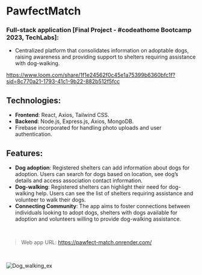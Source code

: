 # PawfectMatch 

### Full-stack application [Final Project - #codeathome Bootcamp 2023, TechLabs]: 
- Centralized platform that consolidates information on adoptable dogs, raising awareness and providing support to shelters requiring assistance with dog-walking.

 https://www.loom.com/share/1f1e24562f0c45e1a75399b6360bfc1f?sid=8c770a21-1793-41c1-9b22-882b512f5fcc


## Technologies:
- **Frontend**: React, Axios, Tailwind CSS.
- **Backend**: Node.js, Express.js, Axios, MongoDB.
- Firebase incorporated for handling photo uploads and user authentication.


## Features:
- **Dog adoption**: Registered shelters can add information about dogs for adoption. Users can search for dogs based on location, see dog’s details and access association contact information.
- **Dog-walking**: Registered shelters can highlight their need for dog-walking help. Users can see the list of shelters requiring assistance and volunteer to walk their dogs.
- **Connecting Community**: The app aims to foster connections between individuals looking to adopt dogs, shelters with dogs available for adoption and volunteers willing to provide dog-walking assistance.

<br/>

> Web app URL: https://pawfect-match.onrender.com/  

> [Github repository (Frontend)]: (https://github.com/fatimampg/PawfectMatch_client)  

> [Github repository (Backend)]: (https://github.com/Zida01/PawfectMatch-Server)

<br/>

![Dog_walking_ex](https://github.com/fatimampg/PawfectMatch_client/assets/142017021/5f9cfbb9-ffdb-4432-9db8-e46a0d2f921f)


